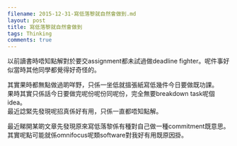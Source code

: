 ```yaml
---
filename: 2015-12-31-寫低落黎就自然會做到.md
layout: post
title: 寫低落黎就自然會做到
tags: Thinking
comments: true
---
```


以前讀書時唔知點解對於要交assignment都未試過做deadline fighter。呢件事好似當時其他同學都覺得好奇怪的。  

其實果時都無點做過啲咩野，只係一坐低就搵張紙寫低幾件今日要做既功課。  
果時其實只係話今日要做完呢份呢份同呢份，完全無要breakdown task呢個idea。  
最近諗緊先發現呢招真係好有用，只係一直都唔知點解。  

最近睇開某啲文章先發現原來寫低落黎係有種對自己做一種commitment既意思。  
其實呢點可能就係omnifocus呢類software對我好有用既原因掛。